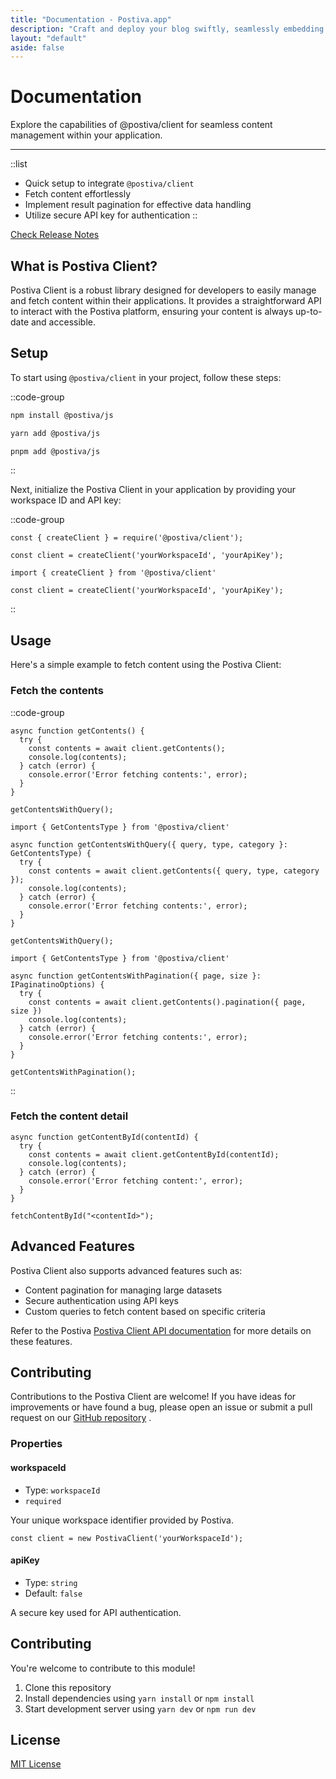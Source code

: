 ```yaml
---
title: "Documentation - Postiva.app"
description: "Craft and deploy your blog swiftly, seamlessly embedding it into any tech stack with REST API support, making your blogging journey effortless and efficient."
layout: "default"
aside: false
---
```


# Documentation

Explore the capabilities of @postiva/client for seamless content management within your application.

---

::list
  - Quick setup to integrate `@postiva/client`
  - Fetch content effortlessly
  - Implement result pagination for effective data handling
  - Utilize secure API key for authentication
::

[Check Release Notes](https://github.com/postiva/client/blob/main/CHANGELOG.md)

## What is Postiva Client?

Postiva Client is a robust library designed for developers to easily manage and fetch content within their applications. It provides a straightforward API to interact with the Postiva platform, ensuring your content is always up-to-date and accessible.

## Setup

To start using `@postiva/client` in your project, follow these steps:

::code-group
<!-- prettier-ignore -->
```bash [npm]
npm install @postiva/js
```
<!-- prettier-ignore -->
```bash [yarn]
yarn add @postiva/js
```
<!-- prettier-ignore -->
```bash [pnpm]
pnpm add @postiva/js
```
::

Next, initialize the Postiva Client in your application by providing your workspace ID and API key:

::code-group
<!-- prettier-ignore -->
```javascript[libs/postiva.js]
const { createClient } = require('@postiva/client');

const client = createClient('yourWorkspaceId', 'yourApiKey');
```
```typescript[libs/postiva.ts]
import { createClient } from '@postiva/client'

const client = createClient('yourWorkspaceId', 'yourApiKey');
```
::

## Usage

Here's a simple example to fetch content using the Postiva Client:

### Fetch the contents

::code-group
<!-- prettier-ignore -->
```javascript[getContents]
async function getContents() {
  try {
    const contents = await client.getContents();
    console.log(contents);
  } catch (error) {
    console.error('Error fetching contents:', error);
  }
}

getContentsWithQuery();
```
<!-- prettier-ignore -->
```javascript[getContentsWithQuery]
import { GetContentsType } from '@postiva/client'

async function getContentsWithQuery({ query, type, category }: GetContentsType) {
  try {
    const contents = await client.getContents({ query, type, category });
    console.log(contents);
  } catch (error) {
    console.error('Error fetching contents:', error);
  }
}

getContentsWithQuery();
```
<!-- prettier-ignore -->
```javascript[getContentsWithPagination]
import { GetContentsType } from '@postiva/client'

async function getContentsWithPagination({ page, size }: IPaginatinoOptions) {
  try {
    const contents = await client.getContents().pagination({ page, size })
    console.log(contents);
  } catch (error) {
    console.error('Error fetching contents:', error);
  }
}

getContentsWithPagination();
```
::

### Fetch the content detail

<!-- prettier-ignore -->
```javascript[pages/index.tsx]
async function getContentById(contentId) {
  try {
    const contents = await client.getContentById(contentId);
    console.log(contents);
  } catch (error) {
    console.error('Error fetching content:', error);
  }
}

fetchContentById("<contentId>");
```

## Advanced Features

Postiva Client also supports advanced features such as:

- Content pagination for managing large datasets
- Secure authentication using API keys
- Custom queries to fetch content based on specific criteria

Refer to the Postiva [Postiva Client API documentation](https://github.com/postiva/client/blob/main/CHANGELOG.md) for more details on these features.

## Contributing

Contributions to the Postiva Client are welcome! If you have ideas for improvements or have found a bug, please open an issue or submit a pull request on our [GitHub repository](https://github.com/postiva/client) .

### Properties

#### workspaceId

- Type: `workspaceId`
- `required`

Your unique workspace identifier provided by Postiva.

<!-- prettier-ignore -->
```typescript[libs/postiva.ts]
const client = new PostivaClient('yourWorkspaceId');
```

#### apiKey

- Type: `string`
- Default: `false`

A secure key used for API authentication.

## Contributing

You're welcome to contribute to this module!

1. Clone this repository
2. Install dependencies using `yarn install` or `npm install`
3. Start development server using `yarn dev` or `npm run dev`

## License

[MIT License](https://github.com/postiva/postiva-js/blob/main/LICENSE)